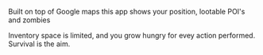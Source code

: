 Built on top of Google maps this app shows your position, lootable POI's and zombies

Inventory space is limited, and you grow hungry for evey action performed. Survival is the aim.

